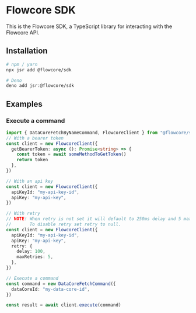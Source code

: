 # Flowcore SDK

This is the Flowcore SDK, a TypeScript library for interacting with the Flowcore API.

## Installation

```bash
# npm / yarn
npx jsr add @flowcore/sdk

# Deno
deno add jsr:@flowcore/sdk
```

## Examples

### Execute a command

```typescript
import { DataCoreFetchByNameCommand, FlowcoreClient } from "@flowcore/sdk"
// With a bearer token
const client = new FlowcoreClient({
  getBearerToken: async (): Promise<string> => {
    const token = await someMethodToGetToken()
    return token
  },
})

// With an api key
const client = new FlowcoreClient({
  apiKeyId: "my-api-key-id",
  apiKey: "my-api-key",
})

// With retry
// NOTE! When retry is not set it will default to 250ms delay and 5 max retries.
//       To disable retry set retry to null.
const client = new FlowcoreClient({
  apiKeyId: "my-api-key-id",
  apiKey: "my-api-key",
  retry: {
    delay: 100,
    maxRetries: 5,
  },
})

// Execute a command
const command = new DataCoreFetchCommand({
  dataCoreId: "my-data-core-id",
})

const result = await client.execute(command)
```
